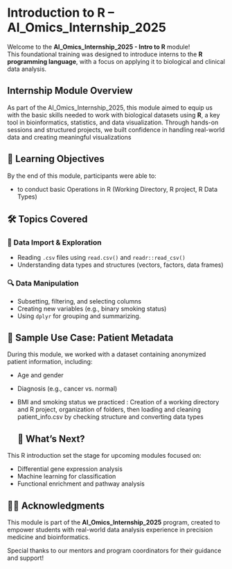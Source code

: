 # Introduction to R – AI_Omics_Internship_2025

Welcome to the **AI_Omics_Internship_2025 - Intro to R** module!  
This foundational training was designed to introduce interns to the **R programming language**, with a focus on applying it to biological and clinical data analysis.

## Internship Module Overview

As part of the AI_Omics_Internship_2025, this module aimed to equip us with the basic skills needed to work with biological datasets using **R**, a key tool in bioinformatics, statistics, and data visualization. Through hands-on sessions and structured projects, we built confidence in handling real-world data and creating meaningful visualizations
## 🧠 Learning Objectives

By the end of this module, participants were able to:
-  to conduct basic Operations in R (Working Directory, R project, R Data Types)
## 🛠️ Topics Covered

### 📁 Data Import & Exploration
- Reading `.csv` files using `read.csv()` and `readr::read_csv()`
- Understanding data types and structures (vectors, factors, data frames)

### 🔍 Data Manipulation
- Subsetting, filtering, and selecting columns
- Creating new variables (e.g., binary smoking status)
- Using `dplyr` for grouping and summarizing.
## 🧬 Sample Use Case: Patient Metadata

During this module, we worked with a dataset containing anonymized patient information, including:
- Age and gender
- Diagnosis (e.g., cancer vs. normal)
- BMI and smoking status
we practiced :
Creation of a working directory and R project, organization of folders, then loading and cleaning patient_info.csv by checking structure and converting data types

  ## 🌱 What’s Next?

This R introduction set the stage for upcoming modules focused on:
- Differential gene expression analysis
- Machine learning for classification
- Functional enrichment and pathway analysis

## 👩‍💻 Acknowledgments

This module is part of the **AI_Omics_Internship_2025** program, created to empower students with real-world data analysis experience in precision medicine and bioinformatics.  

Special thanks to our mentors and program coordinators for their guidance and support!
